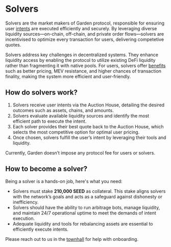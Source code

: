 # Solvers

Solvers are the market makers of Garden protocol, responsible for ensuring user [intents](intents.md) are executed efficiently and securely. By leveraging diverse liquidity sources—on-chain, off-chain, and private order flows—solvers are incentivised to optimize every transaction for users, delivering competetive quotes.

Solvers address key challenges in decentralized systems. They enhance liquidity access by enabling the protocol to utilize existing DeFi liquidity rather than fragmenting it with native pools. For users, solvers offer [benefits](intents.md#why-are-intents-better) such as better pricing, MEV resistance, and higher chances of transaction finality, making the system more efficient and user-friendly.

## How do solvers work?

1. Solvers receive user intents via the Auction House, detailing the desired outcomes such as assets, chains, and amounts.
2. Solvers evaluate available liquidity sources and identify the most efficient path to execute the intent.
3. Each solver provides their best quote back to the Auction House, which selects the most competitive option for optimal user pricing.
4. Once chosen, solvers fulfill the user’s intent by leveraging their tools and liquidity.

Currently, Garden doesn’t impose any protocol fee for users or solvers.

## How to become a solver?

Being a solver is a hands-on job, here's what you need:

* Solvers must stake **210,000 SEED** as collateral. This stake aligns solvers with the network’s goals and acts as a safeguard against dishonesty or inefficiency.
* Solvers should have the ability to run arbitrage bots, manage liquidity, and maintain 24/7 operational uptime to meet the demands of intent execution.
* Adequate liquidity and tools for rebalancing assets are essential to efficiently execute intents.

Please reach out to us in the [townhall](https://discord.com/invite/Fp4ZmZZrFu) for help with onboarding.

